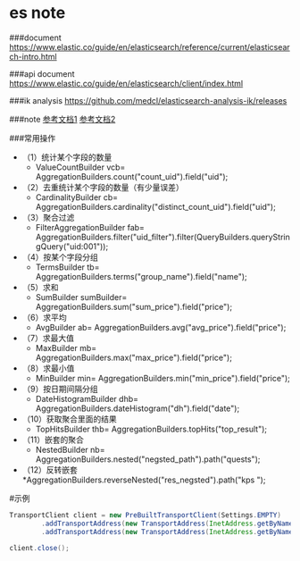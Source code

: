 # es note

###document
https://www.elastic.co/guide/en/elasticsearch/reference/current/elasticsearch-intro.html

###api document
https://www.elastic.co/guide/en/elasticsearch/client/index.html
	
###ik analysis
https://github.com/medcl/elasticsearch-analysis-ik/releases

###note
[参考文档1](https://blog.csdn.net/chen_2890/article/details/83895646)
[参考文档2](https://blog.csdn.net/yejingxuan01/article/details/96312333)

###常用操作
* （1）统计某个字段的数量
  *  ValueCountBuilder vcb=  AggregationBuilders.count("count_uid").field("uid");
* （2）去重统计某个字段的数量（有少量误差）
  *  CardinalityBuilder cb= AggregationBuilders.cardinality("distinct_count_uid").field("uid");
* （3）聚合过滤
  * FilterAggregationBuilder fab= AggregationBuilders.filter("uid_filter").filter(QueryBuilders.queryStringQuery("uid:001"));
* （4）按某个字段分组
  * TermsBuilder tb=  AggregationBuilders.terms("group_name").field("name");
* （5）求和
  * SumBuilder  sumBuilder=	AggregationBuilders.sum("sum_price").field("price");
* （6）求平均
  * AvgBuilder ab= AggregationBuilders.avg("avg_price").field("price");
* （7）求最大值
  * MaxBuilder mb= AggregationBuilders.max("max_price").field("price"); 
* （8）求最小值
  * MinBuilder min=	AggregationBuilders.min("min_price").field("price");
* （9）按日期间隔分组
  * DateHistogramBuilder dhb= AggregationBuilders.dateHistogram("dh").field("date");
* （10）获取聚合里面的结果
  * TopHitsBuilder thb=  AggregationBuilders.topHits("top_result");
* （11）嵌套的聚合
  * NestedBuilder nb= AggregationBuilders.nested("negsted_path").path("quests");
* （12）反转嵌套
  *AggregationBuilders.reverseNested("res_negsted").path("kps ");

#示例  
```java
TransportClient client = new PreBuiltTransportClient(Settings.EMPTY)
        .addTransportAddress(new TransportAddress(InetAddress.getByName("host1"), 9300))
        .addTransportAddress(new TransportAddress(InetAddress.getByName("host2"), 9300));

client.close();

```
